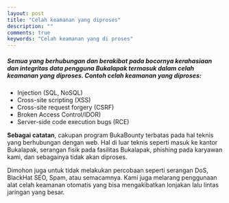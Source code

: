 ```yaml
---
layout: post
title: "Celah keamanan yang diproses"
description: ""
comments: true
keywords: "Celah keamanan yang di proses"
---
```


##### Semua yang berhubungan dan berakibat pada bocornya kerahasiaan dan integritas data pengguna Bukalapak termasuk dalam celah keamanan yang diproses. Contoh celah keamanan yang diproses:

- Injection (SQL, NoSQL)
- Cross-site scripting (XSS)
- Cross-site request forgery (CSRF)
- Broken Access Control/IDOR)
- Server-side code execution bugs (RCE)

**Sebagai catatan**, cakupan program BukaBounty terbatas pada hal teknis yang berhubungan dengan web. Hal di luar teknis seperti masuk ke kantor Bukalapak, serangan fisik pada fasilitas Bukalapak, phishing pada karyawan kami, dan sebagainya tidak akan diproses.

Dimohon juga untuk tidak melakukan percobaan seperti serangan DoS, BlackHat SEO, Spam, atau semacamnya. Kami juga melarang penggunaan alat celah keamanan otomatis yang bisa mengakibatkan lonjakan lalu lintas jaringan yang besar.
